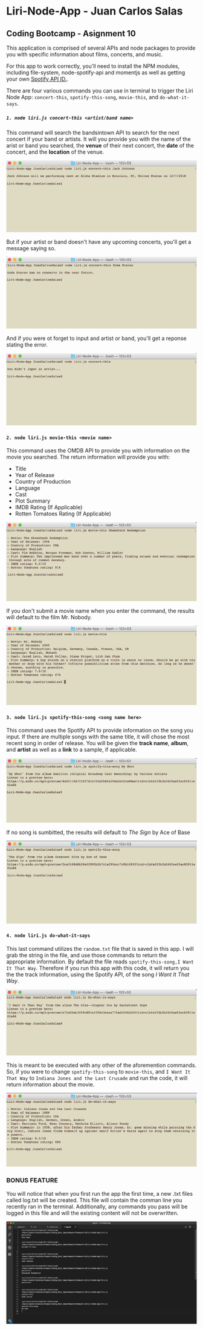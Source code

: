 # Liri-Node-App - Juan Carlos Salas
## Coding Bootcamp - Asignment 10

This application is comprised of several APIs and node packages to provide you with specific information about films, concerts, and music. 

For this app to work correctly, you'll need to install the NPM modules, including file-system, node-spotify-api and momentjs as well as getting your own [Spotify API ID.](https://developer.spotify.com/). 

There are four various commands you can use in terminal to trigger the Liri Node App: `concert-this`, `spotify-this-song`, `movie-this`, and `do-what-it-says`.
<br>

##### `1. node liri.js concert-this <artist/band name>`

This command will search the bandsintown API to search for the next concert if your band or artists. It will you provide you with the name of the arist or band you searched, the **venue** of their next concert, the **date** of the concert, and the **location** of the venue.

![concert-this-success](images/concert-this-success.png)

But if your artist or band doesn't have any upcoming concerts, you'll get a message saying so.

![concert-this-fail](images/concert-this-fail.png)

And if you were ot forget to input and artist or band, you'll get a reponse stating the error.

![concert-this-blank](images/concert-this-blank.png)
<br>

#### `2. node liri.js movie-this <movie name>`

This command uses the OMDB API to provide you with information on the movie you searched. The return information will provide you with:

* Title
* Year of Release
* Country of Production
* Language
* Cast
* Plot Summary
* IMDB Rating (If Applicable)
* Rotten Tomatoes Rating (If Applicable)

![movie-this-success](images/movie-this-success.png)

If you don't submit a movie name when you enter the command, the results will default to the film Mr. Nobody.

![movie-this-blank](images/movie-this-blank.png)

#### `3. node liri.js spotify-this-song <song name here>`

This command uses the Spotify API to provide information on the song you input. If there are multiple songs with the same title, it will chose the most recent song in order of release. You will be given the **track name**, **album**, and **artist** as well as a **link** to a sample, if applicable.

![spotify-this-song](images/spotify-success.png)

If no song is sumbitted, the results will default to *The Sign* by Ace of Base

![spotify-this-song](images/spotify-blank.png)

#### `4. node liri.js do-what-it-says`

This last command utilizes the `random.txt` file that is saved in this app. I will grab the string in the file, and use those commands to return the appropriate information. By default the file reads `spotify-this-song,I Want It That Way`. Therefore if you run this app with this code, it will return you the the track information, using the Spotify API, of the song *I Want It That Way*.

![spotify-this-song](images/random-spotify.png)

This is meant to be executed with any other of the aforemention commands. So, if you were to change `spotify-this-song` to `movie-this`, and `I Want It That Way` to `Indiana Jones and the Last Crusade` and run the code, it will return information about the movie.

![spotify-this-song](images/random-movie.png)


### **BONUS FEATURE**

You will notice that when you first run the app the first time, a new .txt files called log.txt will be created. This file will contain the comman line you recently ran in the terminal. Additionally, any commands you pass will be logged in this file and will the existing content will not be overwritten.

![log.txt](images/log.png)

